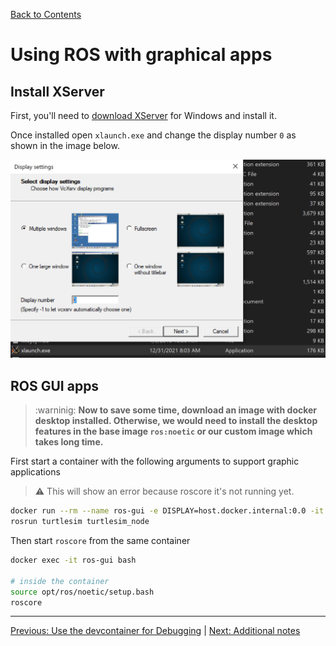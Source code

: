 [Back to Contents](../README.md)

# Using ROS with graphical apps

## Install XServer

First, you'll need to [download XServer](https://sourceforge.net/projects/vcxsrv/) for Windows and install it.

Once installed open `xlaunch.exe` and change the display number `0` as shown in the image below.

![xserver](images/image.png)

## ROS GUI apps

> :warninig: **Now to save some time, download an image with docker desktop installed. Otherwise, we would need to install the desktop features in the base image `ros:noetic` or our custom image which takes long time.**


First start a container with the following arguments to support graphic applications

> :warning: This will show an error because roscore it's not running yet.

```bash
docker run --rm --name ros-gui -e DISPLAY=host.docker.internal:0.0 -it osrf/ros:noetic-desktop
rosrun turtlesim turtlesim_node
```

Then start `roscore` from the same container

```bash
docker exec -it ros-gui bash

# inside the container
source opt/ros/noetic/setup.bash
roscore
```

---

[Previous: Use the devcontainer for Debugging](./06_Devcontainer.md) | [Next: Additional notes](./08_Additional_Notes.md)